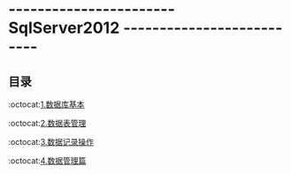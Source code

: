 # ----------------------- SqlServer2012 -------------------------- #

<p id="title"></p>

## 目录 ##

:octocat:[1.数据库基本](https://github.com/Lumnca/StudySqlServer/blob/master/%E6%95%B0%E6%8D%AE%E5%BA%93%E7%AE%A1%E7%90%86.md)

:octocat:[2.数据表管理](https://github.com/Lumnca/StudySqlServer/blob/master/%E6%95%B0%E6%8D%AE%E8%A1%A8%E7%AE%A1%E7%90%86.md)

:octocat:[3.数据记录操作](https://github.com/Lumnca/StudySqlServer/blob/master/%E6%95%B0%E6%8D%AE%E8%AE%B0%E5%BD%95%E6%93%8D%E4%BD%9C.md)

:octocat:[4.数据管理篇](https://github.com/Lumnca/StudySqlServer/blob/master/%E6%95%B0%E6%8D%AE%E5%BA%93%E7%AE%A1%E7%90%86%E7%AF%87.md)
